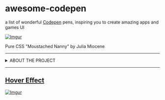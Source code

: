 # awesome-codepen
a list of wonderful [Codepen](https://codepen.io/) pens, inspiring you to create amazing apps and games UI

[![Imgur](https://i.imgur.com/ZJ5H7cS.gif)](https://codepen.io/miocene/full/mjLPVp)
<!-- Julia Miocene == Pure CSS "Moustached Nanny" -->

Pure CSS "Moustached Nanny" by Julia Miocene

---
<details><summary>ABOUT THE PROJECT</summary>
<p>

This is my first project related to UI/UX design where I select attractive, useful or just inspirational (in my opinion!) UI / UX solutions, and publish them on GitHub

Discord server for suggestions, questions or just chatting on a UI / UX topic:
[awesome-ui-ux](https://discord.gg/dzPYzut)

Please note:
the authorship of the pens may not be verified properly.
If you find an error related to authorship of a pen, please report it to the project Discord channel, or create a GitHub issue.

</p>
</details>

___

## [Hover Effect](sections/hover-effect.md)
[![Imgur](https://i.imgur.com/Mc0xYVH.gif)](https://codepen.io/ainalem/full/PoPWzWa)
<!-- Mikael Ainalem == Submit Button -->
